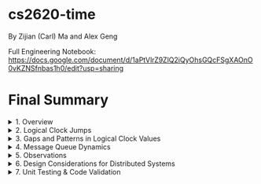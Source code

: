 # cs2620-time
By Zijian (Carl) Ma and Alex Geng

Full Engineering Notebook: https://docs.google.com/document/d/1aPtVlrZ9ZlQ2iQyOhsGQcFSgXAOnO0vKZNSfnbas1h0/edit?usp=sharing
# Final Summary

<details>
<summary>1. Overview</summary>

In this simulation, three virtual machines (VM 0, VM 1, and VM 2) operate asynchronously. Each machine maintains its own logical clock that is incremented on internal events and updated on receiving messages. The logs record two timestamps for every event: the global time gotten from the system and the logical clock time. For receiving events, the log also notes the length of the message queue.

</details>

<details>
<summary>2. Logical Clock Jumps</summary>

### Internal Events:
Most internal events increment the logical clock by 1.
Example – VM 0’s log, the first two events are:
```
INTERNAL | ... | Logical Clock: 1
INTERNAL | ... | Logical Clock: 2
```

### Receive Events – Inducing Jumps:
- **Design Decision:** When a message is received, the logical clock is updated according to:
  ```
  New Clock = max(Local Clock, Received Clock) + 1
  ```
- This rule can cause jumps larger than 1 to maintain the causal ordering of events.
- The receiving machine must register the receipt as happening after the sender’s event.

### Broadcast Events (Event Value 3):
- When a broadcast occurs, the machine sends to both partners in one atomic event, increments its clock once, and logs a single combined send event.

</details>

<details>
<summary>3. Gaps and Patterns in Logical Clock Values</summary>

### Gaps as Macro-Level Patterns:
- **Jump Sizes:** The difference between consecutive logical clock values.
- **Overall Pattern:** Larger jumps (or gaps) occur when a machine receives a message from a faster machine, causing a significant catch-up jump.
- Example – A jump from **9 to 17** (a gap of 8) in VM 0’s log indicates the effect of receiving a message from a machine with a much faster clock.

### Drift Analysis:
- **Drift Between Machines:** Machines with higher tick rates tend to have logical clocks that advance more quickly.
- **Synchronization Effects:** When a slower machine receives a message from a faster machine, its logical clock jumps to catch up.

</details>

<details>
<summary>4. Message Queue Dynamics</summary>

### Queue Length Observations:
- The logs include the message queue length during receive events.
- **Example:**
  ```
  RECEIVE | System Time: ... | Logical Clock: 21 | From VM 2, Queue Length: 1
  ```

### Interpretation:
- Occasional non-zero queue lengths suggest that differences in processing speeds and network timings cause temporary message accumulation.
- Faster machines react more quickly and send updates with more current logical clock values.
- Slower machines that frequently receive a backlog of messages can lead to noticeable delays in reacting to events, a potential bottleneck.

</details>

<details>
<summary>5. Observations</summary>

### Extreme Drift and Message Overload Impact
#### A. The Effect of Reducing Internal Events
- Experiment: Lowering Internal Events (from 1-10 to 1-4)
- Machines relied almost entirely on receiving messages to advance their logical clock.
- **Key Insight:**
  - **VM1 became overwhelmed with messages from VM0**, preventing it from incrementing its own clock.
  - **VM1's logical clock remained in the 100s while VM0 was in the 200s**, an extreme divergence.

#### B. The Slow Machine’s Struggle (VM1)
- **VM1 had the highest logical clock drift compared to VM0:**
  - **Avg Drift: 119.43 | Max Drift: 238**
  - **VM1 was completely out of sync with VM0** because it was swamped by incoming messages.
- **VM2 Performed Better Than VM1:**
  - **Avg Drift: 4.93 | Max Drift: 15**
  - **Key Insight:** A small increase in processing speed made a **huge difference in drift**.

</details>

<details>
<summary>6. Design Considerations for Distributed Systems</summary>

The insights from such simulations help in understanding trade-offs:
- How to design protocols that mitigate the impact of uneven processing speeds.
- The importance of mechanisms (like logical clocks) that ensure consistency despite these differences.
- Approaches for load balancing and scaling, so that no single node becomes a performance bottleneck.

</details>

<details>
<summary>7. Unit Testing & Code Validation</summary>

To ensure correctness, **unit tests** were implemented in `test_simulation.py` for:
1. **Logical Clock Updates**
   - Verified that **internal events** incremented the clock correctly.
   - Checked that **message reception updated clocks based on Lamport's Rule**.
2. **Message Passing & Processing**
   - Ensured messages were **sent, queued, and retrieved correctly**.
3. **Logical Clock Drift Calculations**
   - Verified that drift between VMs was computed accurately.
4. **Logging & File Integrity**
   - Ensured log entries contained correct event information.

### **Key Insight from Testing:**
- Logical clock drift and message processing followed expected patterns, confirming that logical time discrepancies were caused by system design rather than implementation errors.

</details>


